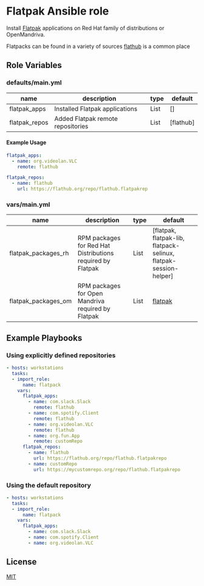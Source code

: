 # Flatpak Ansible role

Install [Flatpak] applications on Red Hat family of distributions or OpenMandriva.

Flatpacks can be found in a variety of sources [flathub](https://flathub.org/) is a common place

## Role Variables

### defaults/main.yml

| name          | description                       | type | default   |
| ------------- | --------------------------------- | ---- | --------- |
| flatpak_apps  | Installed Flatpak applications    | List | []        |
| flatpak_repos | Added Flatpak remote repositories | List | [flathub] |

#### Example Usage

```yaml
flatpak_apps:
  - name: org.videolan.VLC
    remote: flathub
```

```yaml
flatpak_repos:
  - name: flathub
    url: https://flathub.org/repo/flathub.flatpakrep
```

### vars/main.yml

| name                | description                                                | type | default                                                          |
| ------------------- | ---------------------------------------------------------- | ---- | ---------------------------------------------------------------- |
| flatpak_packages_rh | RPM packages for Red Hat Distributions required by Flatpak | List | [flatpak, flatpak-lib, flatpack-selinux, flatpak-session-helper] |
| flatpak_packages_om | RPM packages for Open Mandriva required by Flatpak         | List | [flatpak]                                                        |

## Example Playbooks

### Using explicitly defined repositories

```yaml
- hosts: workstations
  tasks:
  - import_role:
      name: flatpack
    vars:
      flatpak_apps:
        - name: com.slack.Slack
          remote: flathub
        - name: com.spotify.Client
          remote: flathub
        - name: org.videolan.VLC
          remote: flathub
        - name: org.fun.App
          remote: customRepo
      flatpak_repos:
        - name: flathub
          url: https://flathub.org/repo/flathub.flatpakrepo
        - name: customRepo
          url: https://mycustomrepo.org/repo/flathub.flatpakrepo
```

### Using the default repository

```yaml
- hosts: workstations
  tasks:
  - import_role:
      name: flatpack
    vars:
      flatpak_apps:
        - name: com.slack.Slack
        - name: com.spotify.Client
        - name: org.videolan.VLC
```

## License

[MIT](LICENSE)

[flatpak]: https://flatpak.org/
